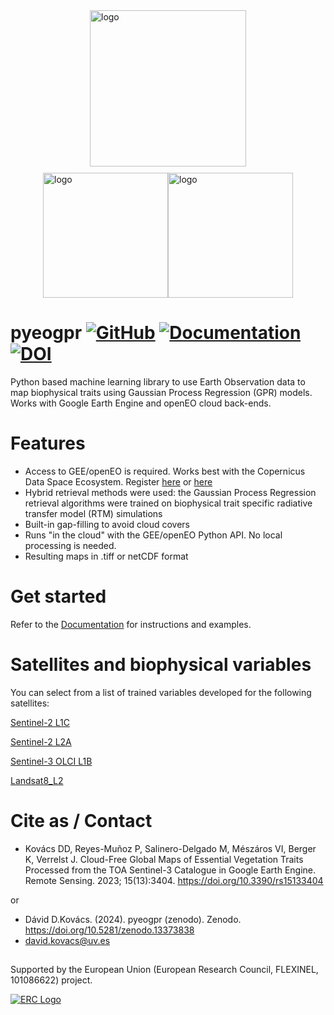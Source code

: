 <div style="display: flex; flex-direction: column; align-items: center; justify-content: center;">
  <img src="https://github.com/user-attachments/assets/a3ede50e-acbb-4375-bcfd-a3892f8c3c7d" alt="logo" width="250"/>
  <div style="display: flex; justify-content: center; margin-top: 10px;">
    <img src="https://github.com/user-attachments/assets/9e748a0f-6594-4ed8-bb55-1e0ce53a1577" alt="logo" width="200"/>
    <img src="https://github.com/user-attachments/assets/37f31ff8-b4da-42a6-8497-ed0566555f82" alt="logo" width="200"/>
  </div>
</div>



# pyeogpr [![GitHub](https://img.shields.io/badge/GitHub-pyeogpr-purple.svg)](https://github.com/daviddkovacs/pyeogpr)   [![Documentation](https://img.shields.io/badge/docs-pyeogpr-blue.svg)](https://pyeogpr.readthedocs.io/en/latest/pyeogpr.html) [![DOI](https://img.shields.io/badge/DOI-10.5281%2Fzenodo.13373838-green)](https://doi.org/10.5281/zenodo.13373838)



Python based machine learning library to use Earth Observation data to map biophysical traits using Gaussian Process Regression (GPR) models. Works with Google Earth Engine and openEO cloud back-ends.

# Features

- Access to GEE/openEO is required. Works best with the Copernicus Data Space Ecosystem. Register [here](https://code.earthengine.google.com/register) or [here](https://docs.openeo.cloud/join/free_trial.html)
 - Hybrid retrieval methods were used: the Gaussian Process Regression retrieval algorithms were trained on biophysical trait specific radiative transfer model (RTM) simulations
- Built-in gap-filling to avoid cloud covers
- Runs "in the cloud" with the GEE/openEO Python API. No local processing is needed.
- Resulting maps in .tiff or netCDF format

# Get started

Refer to the [Documentation](https://pyeogpr.readthedocs.io/en/latest/pyeogpr.html) for instructions and examples.


# Satellites and biophysical variables

You can select from a list of trained variables developed for the following satellites:

[Sentinel-2 L1C](https://pyeogpr.readthedocs.io/en/latest/sensors.html#)

[Sentinel-2 L2A](https://pyeogpr.readthedocs.io/en/latest/sensors.html#)

[Sentinel-3 OLCI L1B](https://pyeogpr.readthedocs.io/en/latest/sensors.html#sentinel-3-ocean-and-land-colour-instrument-olci)
<!-- TODO: Update Docs for Landsat 8 -->
[Landsat8_L2](https://pyeogpr.readthedocs.io/en/latest/sensors.html#)

# Cite as / Contact

- Kovács DD, Reyes-Muñoz P, Salinero-Delgado M, Mészáros VI, Berger K, Verrelst J. Cloud-Free Global Maps of Essential Vegetation Traits Processed from the TOA Sentinel-3 Catalogue in Google Earth Engine. Remote Sensing. 2023; 15(13):3404. https://doi.org/10.3390/rs15133404
  
or

- Dávid D.Kovács. (2024). pyeogpr (zenodo). Zenodo. https://doi.org/10.5281/zenodo.13373838
- david.kovacs@uv.es

## 
Supported by the European Union (European Research Council, FLEXINEL, 101086622) project.

<a href="https://leoipl.uv.es/flexinel/">
  <img src="https://github.com/user-attachments/assets/940bf34f-04d3-4fb0-9d68-8d6f19c14bab" alt="ERC Logo">
</a>
